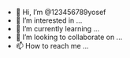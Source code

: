 - 👋 Hi, I’m @123456789yosef
- 👀 I’m interested in ...
- 🌱 I’m currently learning ...
- 💞️ I’m looking to collaborate on ...
- 📫 How to reach me ...

<!---
123456789yosef/123456789yosef is a ✨ special ✨ repository because its `README.md` (this file) appears on your GitHub profile.
You can click the Preview link to take a look at your changes.
--->
